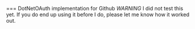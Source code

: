 === DotNetOAuth implementation for Github
*WARNING* I did not test this yet. If you do end up using it before I do, please let me know how it worked out.